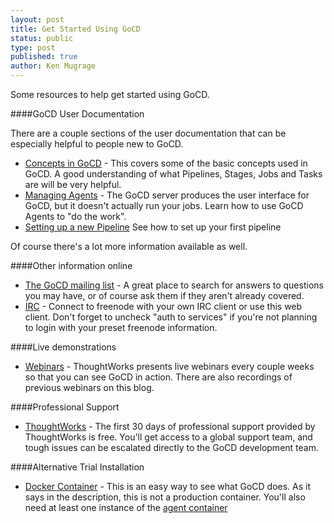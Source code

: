```yaml
---
layout: post
title: Get Started Using GoCD
status: public
type: post
published: true
author: Ken Mugrage
---
```


Some resources to help get started using GoCD.


####GoCD User Documentation

There are a couple sections of the user documentation that can be especially helpful to people new to GoCD.

* [Concepts in GoCD](http://www.go.cd/documentation/user/current/introduction/concepts_in_go.html) - This covers some of the
basic concepts used in GoCD. A good understanding of what Pipelines, Stages, Jobs and Tasks are will be very helpful.
* [Managing Agents](http://www.go.cd/documentation/user/current/configuration/managing_a_build_cloud.html) - The GoCD server
produces the user interface for GoCD, but it doesn't actually run your jobs. Learn how to use GoCD Agents to "do the work".
* [Setting up a new Pipeline](http://www.go.cd/documentation/user/current/configuration/quick_pipeline_setup.html) See how
to set up your first pipeline

<p>
Of course there's a lot more information available as well.

####Other information online

* [The GoCD mailing list](https://groups.google.com/forum/#!forum/go-cd) - A great place to search for answers to questions
you may have, or of course ask them if they aren't already covered.
* [IRC](http://webchat.freenode.net/?channels=gocd) - Connect to freenode with your own IRC client or use this web client.
Don't forget to uncheck "auth to services" if you're not planning to login with your preset freenode information.

####Live demonstrations

* [Webinars](http://www.thoughtworks.com/products/go-continuous-delivery/resources#Webinars) - ThoughtWorks presents live
webinars every couple weeks so that you can see GoCD in action. There are also recordings of previous webinars on this blog.

####Professional Support

* [ThoughtWorks](http://www.thoughtworks.com/products/go-continuous-delivery) - The first 30 days of professional support
provided by ThoughtWorks is free. You'll get access to a global support team, and tough issues can be escalated directly to
the GoCD development team.

####Alternative Trial Installation

* [Docker Container](https://registry.hub.docker.com/u/gocd/gocd-server/) - This is an easy way to see what GoCD does. As it
says in the description, this is not a production container. You'll also need at least one instance of the [agent container](https://registry.hub.docker.com/u/gocd/gocd-agent/)

<br />
